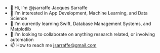 - 👋 Hi, I’m @jsarraffe Jacques Sarraffe
- 👀 I’m interested in App Development, Machine Learning, and Data Science
- 🌱 I’m currently learning Swift, Database Management Systems, and Matplotlib
- 💞️ I’m looking to collaborate on anything research related, or involving automation
- 📫 How to reach me jsarraffe@gmail.com

<!---
jsarraffe/jsarraffe is a ✨ special ✨ repository because its `README.md` (this file) appears on your GitHub profile.
You can click the Preview link to take a look at your changes.
--->

